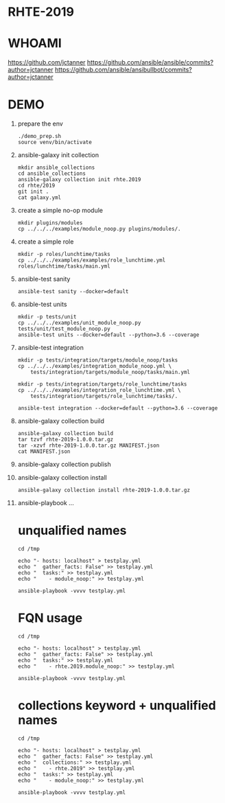 # RHTE-2019

# WHOAMI

https://github.com/jctanner
https://github.com/ansible/ansible/commits?author=jctanner
https://github.com/ansible/ansibullbot/commits?author=jctanner


# DEMO

1. prepare the env

    ```
    ./demo_prep.sh
    source venv/bin/activate
    ```

2. ansible-galaxy init collection

    ```
    mkdir ansible_collections
    cd ansible_collections
    ansible-galaxy collection init rhte.2019
    cd rhte/2019
    git init .
    cat galaxy.yml
    ```

3. create a simple no-op module

    ```
    mkdir plugins/modules
    cp ../../../examples/module_noop.py plugins/modules/.
    ```

4. create a simple role

    ```
    mkdir -p roles/lunchtime/tasks
    cp ../../../examples/examples/role_lunchtime.yml roles/lunchtime/tasks/main.yml
    ```


5. ansible-test sanity

    ```
    ansible-test sanity --docker=default
    ```

6. ansible-test units 

    ``` 
    mkdir -p tests/unit
    cp ../../../examples/unit_module_noop.py tests/unit/test_module_noop.py
    ansible-test units --docker=default --python=3.6 --coverage
    ```

7. ansible-test integration

    ```
    mkdir -p tests/integration/targets/module_noop/tasks
    cp ../../../examples/integration_module_noop.yml \
        tests/integration/targets/module_noop/tasks/main.yml

    mkdir -p tests/integration/targets/role_lunchtime/tasks
    cp ../../../examples/integration_role_lunchtime.yml \
        tests/integration/targets/role_lunchtime/tasks/.

    ansible-test integration --docker=default --python=3.6 --coverage
    ```

8. ansible-galaxy collection build

    ```
    ansible-galaxy collection build
    tar tzvf rhte-2019-1.0.0.tar.gz
    tar -xzvf rhte-2019-1.0.0.tar.gz MANIFEST.json
    cat MANIFEST.json
    ```

9. ansible-galaxy collection publish

10. ansible-galaxy collection install

    ```
    ansible-galaxy collection install rhte-2019-1.0.0.tar.gz
    ```

11. ansible-playbook ...

    # unqualified names
    ```
    cd /tmp

    echo "- hosts: localhost" > testplay.yml
    echo "  gather_facts: False" >> testplay.yml
    echo "  tasks:" >> testplay.yml
    echo "    - module_noop:" >> testplay.yml

    ansible-playbook -vvvv testplay.yml
    ```

    # FQN usage
    ```
    cd /tmp

    echo "- hosts: localhost" > testplay.yml
    echo "  gather_facts: False" >> testplay.yml
    echo "  tasks:" >> testplay.yml
    echo "    - rhte.2019.module_noop:" >> testplay.yml

    ansible-playbook -vvvv testplay.yml
    ```

    # collections keyword + unqualified names
    ```
    cd /tmp

    echo "- hosts: localhost" > testplay.yml
    echo "  gather_facts: False" >> testplay.yml
    echo "  collections:" >> testplay.yml
    echo "    - rhte.2019" >> testplay.yml
    echo "  tasks:" >> testplay.yml
    echo "    - module_noop:" >> testplay.yml

    ansible-playbook -vvvv testplay.yml
    ```

